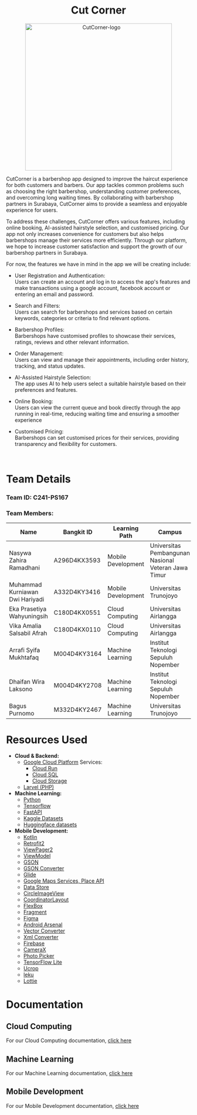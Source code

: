 <p align="center">
  <h1 align="center"><b>Cut Corner</b></h1>
</p>

<p align="center">
  <img src="" alt="CutCorner-logo" width="400px">
</p>


CutCorner is a barbershop app designed to improve the haircut experience for both customers and barbers. Our app tackles common problems such as choosing the right barbershop, understanding customer preferences, and overcoming long waiting times. By collaborating with barbershop partners in Surabaya, CutCorner aims to provide a seamless and enjoyable experience for users.

To address these challenges, CutCorner offers various features, including online booking, AI-assisted hairstyle selection, and customised pricing. Our app not only increases convenience for customers but also helps barbershops manage their services more efficiently. Through our platform, we hope to increase customer satisfaction and support the growth of our barbershop partners in Surabaya.

For now, the features we have in mind in the app we will be creating include:
- User Registration and Authentication:
<br /> Users can create an account and log in to access the app's features and make transactions using a google account, facebook account or entering an email and password.

- Search and Filters:
<br /> Users can search for barbershops and services based on certain keywords, categories or criteria to find relevant options.

- Barbershop Profiles:
<br /> Barbershops have customised profiles to showcase their services, ratings, reviews and other relevant information.

- Order Management:
<br /> Users can view and manage their appointments, including order history, tracking, and status updates.

- AI-Assisted Hairstyle Selection:
<br /> The app uses AI to help users select a suitable hairstyle based on their preferences and features.

- Online Booking:
<br /> Users can view the current queue and book directly through the app running in real-time, reducing waiting time and ensuring a smoother experience

- Customised Pricing:
<br /> Barbershops can set customised prices for their services, providing transparency and flexibility for customers.

<br>

# Team Details

### Team ID: C241-PS167
### Team Members:
| Name                            | Bangkit ID   | Learning Path      | Campus                                               | 
| --------------------------------|--------------| ------------------ |-------------------------------------------------------
| Nasywa Zahira Ramadhani         | A296D4KX3593 | Mobile Development | Universitas Pembangunan Nasional Veteran Jawa Timur  |
| Muhammad Kurniawan Dwi Hariyadi | A332D4KY3416 | Mobile Development | Universitas Trunojoyo                                |
| Eka Prasetiya Wahyuningsih      | C180D4KX0551 | Cloud Computing    | Universitas Airlangga                                |
| Vika Amalia Salsabil Afrah      | C180D4KX0110 | Cloud Computing    | Universitas Airlangga                                |
| Arrafi Syifa Mukhtafaq          | M004D4KY3164 | Machine Learning   | Institut Teknologi Sepuluh Nopember                  |
| Dhaifan Wira Laksono            | M004D4KY2708 | Machine Learning   | Institut Teknologi Sepuluh Nopember                  |
| Bagus Purnomo                   | M332D4KY2467 | Machine Learning   | Universitas Trunojoyo                                |


# Resources Used
- <b> Cloud & Backend: </b>
  - [Google Cloud Platform](https://cloud.google.com/) Services:
    - [Cloud Run](https://cloud.google.com/run)
    - [Cloud SQL](https://cloud.google.com/sql)
    - [Cloud Storage](https://cloud.google.com/storage)
  - [Larvel (PHP)](https://laravel.com/)
- <b> Machine Learning: </b>
  - [Python](https://www.python.org/)
  - [Tensorflow](https://www.tensorflow.org/)
  - [FastAPI](https://fastapi.tiangolo.com/id/)
  - [Kaggle Datasets](https://www.kaggle.com/)
  - [Huggingface datasets](https://huggingface.co/docs/datasets/index)
- <b> Mobile Development: </b>
  - [Kotlin](https://kotlinlang.org/)
  - [Retrofit2](https://kotlinlang.org/)
  - [ViewPager2](https://developer.android.com/jetpack/androidx/releases/viewpager2)
  - [ViewModel](https://developer.android.com/topic/libraries/architecture/viewmodel)
  - [GSON](https://github.com/google/gson)
  - [GSON Converter](https://github.com/square/retrofit/tree/master/retrofit-converters/gson)
  - [Glide](https://developer.android.com/guide/navigation/get-started)
  - [Google Maps Services, Place API](https://developers.google.com/maps/documentation)
  - [Data Store](https://developer.android.com/jetpack/androidx/releases/datastore?hl=id)
  - [CircleImageView](https://github.com/hdodenhof/CircleImageView)
  - [CoordinatorLayout](https://developer.android.com/jetpack/androidx/releases/coordinatorlayout?hl=id)
  - [FlexBox](https://github.com/google/flexbox-layout)
  - [Fragment](https://developer.android.com/guide/fragments?hl=id)
  - [Figma](https://www.figma.com/)
  - [Android Arsenal](https://android-arsenal.com/)
  - [Vector Converter](https://www.autotracer.org/)
  - [Xml Converter](https://inloop.github.io/svg2android/)
  - [Firebase](https://firebase.google.com/docs/build?hl=id)
  - [CameraX](https://developer.android.com/media/camera/camerax?hl=id)
  - [Photo Picker](https://developer.android.com/training/data-storage/shared/photopicker?hl=id)
  - [TensorFlow Lite](https://www.tensorflow.org/lite/android?hl=id)
  - [Ucrop](https://github.com/Yalantis/uCrop)
  - [leku](https://github.com/AdevintaSpain/Leku)
  - [Lottie](https://github.com/LottieFiles/dotlottie-android)

# Documentation
## Cloud Computing
For our Cloud Computing documentation, [click here](https://github.com/CutCorner/Cloud-Computing#readme)

## Machine Learning
For our Machine Learning documentation, [click here](https://github.com/CutCorner/Machine-Learning#readme)

## Mobile Development
For our Mobile Development documentation, [click here](https://github.com/CutCorner/Mobile-Development#readme)

